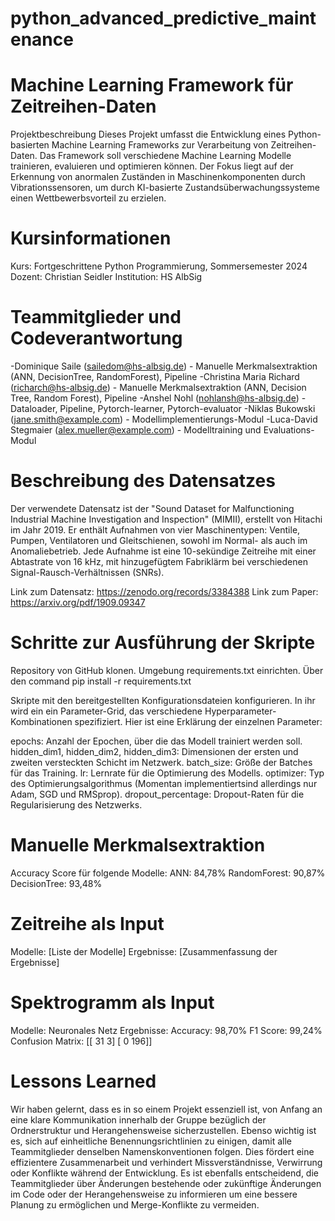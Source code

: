 # python_advanced_predictive_maintenance
# Machine Learning Framework für Zeitreihen-Daten
Projektbeschreibung
Dieses Projekt umfasst die Entwicklung eines Python-basierten Machine Learning Frameworks zur Verarbeitung von Zeitreihen-Daten. Das Framework soll verschiedene Machine Learning Modelle trainieren, evaluieren und optimieren können. Der Fokus liegt auf der Erkennung von anormalen Zuständen in Maschinenkomponenten durch Vibrationssensoren, um durch KI-basierte Zustandsüberwachungssysteme einen Wettbewerbsvorteil zu erzielen.

# Kursinformationen
Kurs: Fortgeschrittene Python Programmierung, Sommersemester 2024
Dozent: Christian Seidler
Institution: HS AlbSig

# Teammitglieder und Codeverantwortung
-Dominique Saile (sailedom@hs-albsig.de) - Manuelle Merkmalsextraktion (ANN, DecisionTree, RandomForest), Pipeline
-Christina Maria Richard (richarch@hs-albsig.de) - Manuelle Merkmalsextraktion (ANN, Decision Tree, Random Forest), Pipeline
-Anshel Nohl (nohlansh@hs-albsig.de) - Dataloader, Pipeline, Pytorch-learner, Pytorch-evaluator 
-Niklas Bukowski (jane.smith@example.com) - Modellimplementierungs-Modul
-Luca-David Stegmaier (alex.mueller@example.com) - Modelltraining und Evaluations-Modul

# Beschreibung des Datensatzes
Der verwendete Datensatz ist der "Sound Dataset for Malfunctioning Industrial Machine Investigation and Inspection" (MIMII), erstellt von Hitachi im Jahr 2019. Er enthält Aufnahmen von vier Maschinentypen: Ventile, Pumpen, Ventilatoren und Gleitschienen, sowohl im Normal- als auch im Anomaliebetrieb. Jede Aufnahme ist eine 10-sekündige Zeitreihe mit einer Abtastrate von 16 kHz, mit hinzugefügtem Fabriklärm bei verschiedenen Signal-Rausch-Verhältnissen (SNRs).

Link zum Datensatz: https://zenodo.org/records/3384388
Link zum Paper: https://arxiv.org/pdf/1909.09347 

# Schritte zur Ausführung der Skripte
Repository von GitHub klonen.
Umgebung requirements.txt einrichten. Über den command pip install -r requirements.txt

Skripte mit den bereitgestellten Konfigurationsdateien konfigurieren.
In ihr wird ein ein Parameter-Grid, das verschiedene Hyperparameter-Kombinationen spezifiziert. Hier ist eine Erklärung der einzelnen Parameter:

epochs: Anzahl der Epochen, über die das Modell trainiert werden soll.
hidden_dim1, hidden_dim2, hidden_dim3: Dimensionen der ersten und zweiten versteckten Schicht im Netzwerk.
batch_size: Größe der Batches für das Training.
lr: Lernrate für die Optimierung des Modells.
optimizer: Typ des Optimierungsalgorithmus (Momentan implementiertsind allerdings nur Adam, SGD und RMSprop).
dropout_percentage: Dropout-Raten für die Regularisierung des Netzwerks.


# Manuelle Merkmalsextraktion 
Accuracy Score für folgende Modelle:
ANN: 84,78%
RandomForest: 90,87%
DecisionTree: 93,48%

# Zeitreihe als Input
Modelle: [Liste der Modelle]
Ergebnisse: [Zusammenfassung der Ergebnisse]

# Spektrogramm als Input
Modelle: Neuronales Netz
Ergebnisse: 
Accuracy: 98,70%
F1 Score: 99,24%
Confusion Matrix:
[[ 31   3]
 [  0 196]]

# Lessons Learned
Wir haben gelernt, dass es in so einem Projekt essenziell ist, von Anfang an eine klare Kommunikation innerhalb der Gruppe bezüglich der Ordnerstruktur und Herangehensweise sicherzustellen. 
Ebenso wichtig ist es, sich auf einheitliche Benennungsrichtlinien zu einigen, damit alle Teammitglieder denselben Namenskonventionen folgen. Dies fördert eine effizientere Zusammenarbeit und verhindert Missverständnisse, Verwirrung oder Konflikte während der Entwicklung.
Es ist ebenfalls entscheidend, die Teammitglieder über Änderungen bestehende oder zukünftige Änderungen im Code oder der Herangehensweise zu informieren um eine bessere Planung zu ermöglichen und Merge-Konflikte zu vermeiden.
